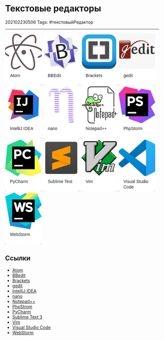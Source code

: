 # Текстовые редакторы

202102230506
Tags: #текстовыйРедактор
___

![atom](../assets/atom.png)
![bbedit](../assets/bbedit.png)
![brackets](../assets/brackets.png)
![gedit](../assets/gedit.png)
![intelij-idea](../assets/intellij-idea.png)
![nano](../assets/nano.png)
![notepad++](../assets/notepad++.png)
![phpstorm](../assets/phpstorm.png)
![pycharm](../assets/pycharm.png)
[![sublime](../assets/sublime.png)](Sublime%20Text%203.md)
![vim](../assets/vim.png)
![visual-studio-code](../assets/visual-studio-code.png)
![webstorm](../assets/webstorm.png)

## Ссылки

- [Atom](Atom.md)
- [BBedit](BBedit.md)
- [Brackets](Brackets.md)
- [gedit](gedit.md)
- [IntelliJ IDEA](IntelliJ%20IDEA.md)
- [nano](nano.md)
- [Notepad++](Notepad++.md)
- [PhpStrom](PhpStrom.md)
- [PyCharm](PyCharm.md)
- [Sublime Text 3](Sublime%20Text%203.md)
- [Vim](Vim.md)
- [Visual Studio Code](Visual%20Studio%20Code.md)
- [WebStorm](WebStorm.md)
